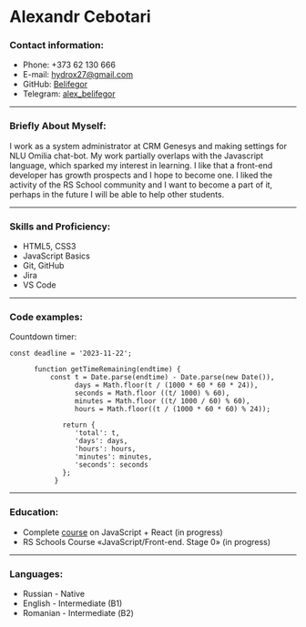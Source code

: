 <!-- Заголовки -->

# Alexandr Cebotari

### Contact information:

- Phone: +373 62 130 666
- E-mail: hydrox27@gmail.com
- GitHub: [Belifegor](https://github.com/Belifegor)
- Telegram: [alex_belifegor](https://t.me/alex_belifegor)
<hr>

### Briefly About Myself:
  I work as a system administrator at CRM Genesys and making settings for NLU Omilia chat-bot. My work partially overlaps with the Javascript language, which sparked my interest in learning. I like that a front-end developer has growth prospects and I hope to become one. I liked the activity of the RS School community and I want to become a part of it, perhaps in the future I will be able to help other students.
<hr>

### Skills and Proficiency:
- HTML5, CSS3
- JavaScript Basics
- Git, GitHub
- Jira
- VS Code
<hr>


### Code examples:

Countdown timer:

```
const deadline = '2023-11-22';

      function getTimeRemaining(endtime) {
          const t = Date.parse(endtime) - Date.parse(new Date()),
                days = Math.floor(t / (1000 * 60 * 60 * 24)),
                seconds = Math.floor ((t/ 1000) % 60),
                minutes = Math.floor ((t/ 1000 / 60) % 60),
                hours = Math.floor((t / (1000 * 60 * 60) % 24));
                
             return {
                'total': t,
                'days': days,
                'hours': hours,
                'minutes': minutes,
                'seconds': seconds
             };
           }
```

<hr>

### Education:

- Complete [course](https://www.udemy.com/course/javascript_full/) on JavaScript + React (in progress)
- RS Schools Course «JavaScript/Front-end. Stage 0» (in progress)

<hr>

### Languages:
- Russian - Native
- English - Intermediate (B1)
- Romanian -  Intermediate (В2)
